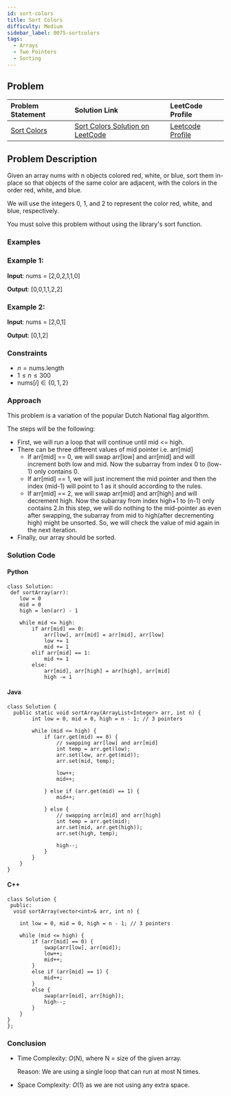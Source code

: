 ```yaml
---
id: sort-colors
title: Sort Colors
difficulty: Medium
sidebar_label: 0075-sortcolors
tags:
  - Arrays
  - Two Pointers
  - Sorting
---
```


## Problem

| Problem Statement | Solution Link | LeetCode Profile |
| :---------------- | :------------ | :--------------- |
| [Sort Colors](https://leetcode.com/problems/sort-colors/description/) | [Sort Colors Solution on LeetCode](https://leetcode.com/problems/sort-colors/solutions/) |  [Leetcode Profile](https://leetcode.com/u/debangi_29/) |

## Problem Description

Given an array nums with n objects colored red, white, or blue, sort them in-place so that objects of the same color are adjacent, with the colors in the order red, white, and blue.

We will use the integers 0, 1, and 2 to represent the color red, white, and blue, respectively.

You must solve this problem without using the library's sort function.
 

### Examples

### Example 1:

**Input**: nums = [2,0,2,1,1,0]

**Output**: [0,0,1,1,2,2]


### Example 2:

**Input**: nums = [2,0,1]

**Output**: [0,1,2]

 

### Constraints

- $n = \text{nums.length}$
- $1 \leq n \leq 300$
- $\text{nums}[i] \in \{0, 1, 2\}$

### Approach
This problem is a variation of the popular Dutch National flag algorithm. 

The steps will be the following:

- First, we will run a loop that will continue until mid <= high.
- There can be three different values of mid pointer i.e. arr[mid]
    - If arr[mid] == 0, we will swap arr[low] and arr[mid] and will increment both low and mid. Now the subarray from index 0 to (low-1) only contains 0.
    - If arr[mid] == 1, we will just increment the mid pointer and then the index (mid-1) will point to 1 as it should according to the rules.
    - If arr[mid] == 2, we will swap arr[mid] and arr[high] and will decrement high. Now the subarray from index high+1 to (n-1) only contains 2.In this step, we will do nothing to the mid-pointer as even after swapping, the subarray from mid to high(after decrementing high) might be unsorted. So, we will check the value of mid again in the next iteration.
- Finally, our array should be sorted.
### Solution Code

#### Python

```
class Solution:
 def sortArray(arr):
    low = 0
    mid = 0
    high = len(arr) - 1

    while mid <= high:
        if arr[mid] == 0:
            arr[low], arr[mid] = arr[mid], arr[low]
            low += 1
            mid += 1
        elif arr[mid] == 1:
            mid += 1
        else:
            arr[mid], arr[high] = arr[high], arr[mid]
            high -= 1
```

#### Java

```
class Solution {
  public static void sortArray(ArrayList<Integer> arr, int n) {
        int low = 0, mid = 0, high = n - 1; // 3 pointers

        while (mid <= high) {
            if (arr.get(mid) == 0) {
                // swapping arr[low] and arr[mid]
                int temp = arr.get(low);
                arr.set(low, arr.get(mid));
                arr.set(mid, temp);

                low++;
                mid++;

            } else if (arr.get(mid) == 1) {
                mid++;

            } else {
                // swapping arr[mid] and arr[high]
                int temp = arr.get(mid);
                arr.set(mid, arr.get(high));
                arr.set(high, temp);

                high--;
            }
        }
    }
}
```

#### C++

```
class Solution {
 public:
  void sortArray(vector<int>& arr, int n) {

    int low = 0, mid = 0, high = n - 1; // 3 pointers

    while (mid <= high) {
        if (arr[mid] == 0) {
            swap(arr[low], arr[mid]);
            low++;
            mid++;
        }
        else if (arr[mid] == 1) {
            mid++;
        }
        else {
            swap(arr[mid], arr[high]);
            high--;
        }
    }
}
};

```

### Conclusion

- Time Complexity: $O(N)$, where N = size of the given array.
    
    Reason: We are using a single loop that can run at most N times.

- Space Complexity: $O(1)$ as we are not using any extra space.
